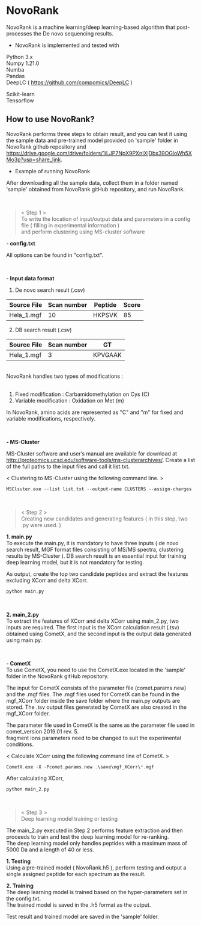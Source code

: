 # NovoRank
NovoRank is a machine learning/deep learning-based algorithm that post-processes the De novo sequencing results.

- NovoRank is implemented and tested with

Python 3.x \
Numpy 1.21.0 \
Numba \
Pandas \
DeepLC ( https://github.com/compomics/DeepLC )

Scikit-learn \
Tensorflow

## How to use NovoRank?

NovoRank performs three steps to obtain result, and you can test it using the sample data and pre-trained model provided on 'sample' folder in NovoRank github repository and https://drive.google.com/drive/folders/1iLJP7NpX9PXnIXjDbx39OGloWh5XMo3p?usp=share_link.

- Example of running NovoRank 

After downloading all the sample data, collect them in a folder named 'sample' obtained from NovoRank gitHub repository, and run NovoRank.

<br/>

> < Step 1 > \
To write the location of input/output data and parameters in a config file ( filling in experimental information ) \
and perform clustering using MS-cluster software

**- config.txt**

All options can be found in "config.txt".

<br/>

**- Input data format** 

1. De novo search result (.csv)

Source File|Scan number|Peptide|Score
---|---|---|---|
Hela_1.mgf|10|HKPSVK|85|

2. DB search result (.csv)

Source File|Scan number|GT
---|---|---|
Hela_1.mgf|3|KPVGAAK| 

<br/>
NovoRank handles two types of modifications : 
<br/>
<br/>

1. Fixed modification : Carbamidomethylation on Cys (C)
2. Variable modification : Oxidation on Met (m)

In NovoRank, amino acids are represented as "C" and "m" for fixed and variable modifications, respectively.

<br/>

**- MS-Cluster**

MS-Cluster software and user’s manual are available for download at http://proteomics.ucsd.edu/software-tools/ms-clusterarchives/. Create a list of the full paths to the input files and call it list.txt. 

< Clustering to MS-Cluster using the following command line. >
```c
MSClsuter.exe --list list.txt --output-name CLUSTERS --assign-charges
``` 

<br/>

> < Step 2 > \
Creating new candidates and generating features ( in this step, two .py were used. )

**1. main.py** \
To execute the main.py, it is mandatory to have three inputs ( de novo search result, MGF format files consisting of MS/MS spectra, clustering results by MS-Cluster ). DB search result is an essential input for training deep learning model, but it is not mandatory for testing.

As output, create the top two candidate peptides and extract the features excluding XCorr and delta XCorr.

```c
python main.py
```

<br/>

**2. main_2.py** \
To extract the features of XCorr and delta XCorr using main_2.py, two inputs are required. The first input is the XCorr calculation result (.tsv) obtained using CometX, and the second input is the output data generated using main.py.

<br/>

**- CometX** \
To use CometX, you need to use the CometX.exe located in the 'sample' folder in the NovoRank gitHub repository.

The input for CometX consists of the parameter file (comet.params.new) and the .mgf files. The .mgf files used for CometX can be found in the mgf_XCorr folder inside the save folder where the main.py outputs are stored. The .tsv output files generated by CometX are also created in the mgf_XCorr folder.

The parameter file used in CometX is the same as the parameter file used in comet_version 2019.01 rev. 5. \
fragment ions parameters need to be changed to suit the experimental conditions.

< Calculate XCorr using the following command line of CometX. >

```c
CometX.exe -X -Pcomet.params.new .\save\mgf_XCorr\*.mgf
``` 

After calculating XCorr,

```c
python main_2.py
```

<br/>

> < Step 3 > \
Deep learning model training or testing

The main_2.py executed in Step 2 performs feature extraction and then proceeds to train and test the deep learning model for re-ranking.\
The deep learning model only handles peptides with a maximum mass of 5000 Da and a length of 40 or less.

**1. Testing** \
Using a pre-trained model ( NovoRank.h5 ), perform testing and output a single assigned peptide for each spectrum as the result.

**2. Training** \
The deep learning model is trained based on the hyper-parameters set in the config.txt. \
The trained model is saved in the .h5 format as the output.

Test result and trained model are saved in the 'sample' folder.

